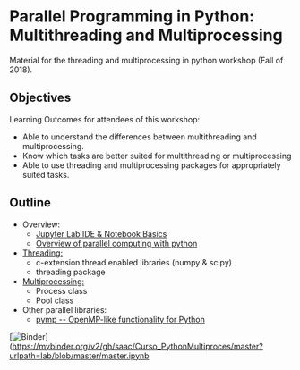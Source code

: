 <!-- Course of Parallel Programming in Python: Multithreading and Multiprocessing  by Jonathan H Skone U Chicago -->

# Parallel Programming in Python: Multithreading and Multiprocessing

Material for the threading and multiprocessing in python workshop (Fall of 2018).

## Objectives
Learning Outcomes for attendees of this workshop:

* Able to understand the differences between multithreading and multiprocessing.
* Know which tasks are better suited for multithreading or multiprocessing
* Able to use threading and multiprocessing packages for appropriately suited tasks.

## Outline
* Overview:
  * [Jupyter Lab IDE & Notebook Basics](notebooks/jupyter_intro.ipynb)
  * [Overview of parallel computing with python](notebooks/overview.ipynb)
* [Threading:](notebooks/threading.ipynb)
  * c-extension thread enabled libraries (numpy & scipy)
  * threading package
* [Multiprocessing:](notebooks/multiproc.ipynb)
  * Process class
  * Pool class
* Other parallel libraries:
  * [pymp -- OpenMP-like functionality for Python](notebooks/pymp.ipynb)

<!-- 

## Running the Notebooks for this Workshop


[![Binder](https://mybinder.org/badge_logo.svg)](https://mybinder.org/v2/git/https%3A%2F%2Fgit.rcc.uchicago.edu%2Fjhskone%2Fmultiproc_py.git/38f9bb6ce3602b73a8ddd1dbcad3f5f9a8d21f6a?urlpath=lab/tree/master.ipynb)


We will rely on cloud compute resources that you will connect to through your web browser.
In order to access an interactive environment to view and execute the jupyter notebooks,
you will need to click the *binder* link at the topleft of this section. 
This will open up a new browser window tab that will provision a lightweight docker container
on a remote cloud resource that will spin up a jupyter notebook server for you to interactively 
work with the notebooks and other content of this repo. Please have patience as the
process of cloning the repo, creating a docker image, installing all python requirements, 
and launching jupyter lab, can take a minute or more to complete. 

In the event there are technical difficulties with using mybinder, we can use
[Google's Colaboratory](https://colab.research.google.com) as a fall back. The 
Colaboratory environment is a slight modification of the jupyter notebook server, 
but essentially does the same thing. If we need to resort to using Colaboratory,
we will have to import this repository and unfortunately Colaboratory only 
supports GitHub at this time, so we will have to use a mirror of this repo in GitHub. 


[![Binder](https://mybinder.org/badge_logo.svg)](https://mybinder.org/v2/gh/saac/Curso_PythonMultiproces/master)



<!--
[![Binder](https://mybinder.org/badge_logo.svg)](https://mybinder.org/v2/git/https%3A%2F%2Fgithub.com%2Fsaac%2FCurso_PythonMultiproces.git/master?filepath=lab%2Ftree%2Fmaster.ipynb)
-->

<!--
[![Binder](https://mybinder.org/badge_logo.svg)](https://mybinder.org/v2/gh/saac/Curso_PythonMultiproces.git/master?urlpath=lab%2Fmaster.ipynb)
################
-->

<!--
[![Binder](https://mybinder.org/badge_logo.svg)](https://mybinder.org/v2/gh/saac/Curso_PythonMultiproces.git/master?urlpath=lab%2Ftree%2Fmaster.ipynb)
-->

<!-- Actualizar la liga para Jupyter Lab -->

<!-- [![Binder](https://mybinder.org/badge_logo.svg)](https://mybinder.org/v2/gh/saac/Curso_PythonMultiproces/master) -->

[![Binder](https://mybinder.org/badge_logo.svg)](https://mybinder.org/v2/gh/saac/Curso_PythonMultiproces/master?urlpath=lab/blob/master/master.ipynb



<!--https://github.com/saac/Curso_PythonMultiproces/blob/master/master.ipynb -->
